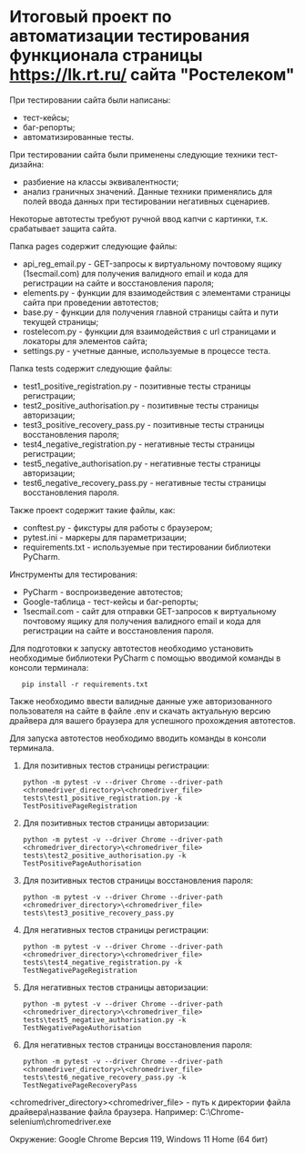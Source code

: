 # Итоговый проект по автоматизации тестирования функционала страницы https://lk.rt.ru/ сайта "Ростелеком"

При тестировании сайта были написаны:
- тест-кейсы;
- баг-репорты;
- автоматизированные тесты.

При тестировании сайта были применены следующие техники тест-дизайна:
- разбиение на классы эквивалентности;
- анализ граничных значений.
Данные техники применялись для полей ввода данных при тестировании негативных сценариев.

Некоторые автотесты требуют ручной ввод капчи с картинки, т.к. срабатывает защита сайта.

Папка pages содержит следующие файлы:

- api_reg_email.py - GET-запросы к виртуальному почтовому ящику (1secmail.com) для получения валидного email и кода для регистрации на сайте и восстановления пароля;
- elements.py - функции для взаимодействия с элементами страницы сайта при проведении автотестов;
- base.py - функции для получения главной страницы сайта и пути текущей страницы;
- rostelecom.py - функции для взаимодействия с url страницами и локаторы для элементов сайта;
- settings.py - учетные данные, используемые в процессе теста.

Папка tests содержит следующие файлы:

- test1_positive_registration.py - позитивные тесты страницы регистрации;
- test2_positive_authorisation.py - позитивные тесты страницы авторизации;
- test3_positive_recovery_pass.py - позитивные тесты страницы восстановления пароля;
- test4_negative_registration.py - негативные тесты страницы регистрации;
- test5_negative_authorisation.py - негативные тесты страницы авторизации;
- test6_negative_recovery_pass.py - негативные тесты страницы восстановления пароля.

Также проект содержит такие файлы, как:

- conftest.py - фикстуры для работы с браузером;
- pytest.ini - маркеры для параметризации;
- requirements.txt - используемые при тестировании библиотеки PyCharm.

Инструменты для тестирования: 
- PyCharm - воспроизведение автотестов;
- Google-таблица - тест-кейсы и баг-репорты;
- 1secmail.com - сайт для отправки GET-запросов к виртуальному почтовому ящику для получения валидного email и кода для регистрации на сайте и восстановления пароля.

Для подготовки к запуску автотестов необходимо установить необходимые библиотеки PyCharm с помощью вводимой команды в консоли терминала:

       pip install -r requirements.txt

Также необходимо ввести валидные данные уже авторизованного пользователя на сайте в файле .env и скачать актуальную версию драйвера для вашего браузера для успешного прохождения автотестов.

Для запуска автотестов необходимо вводить команды в консоли терминала.

1. Для позитивных тестов страницы регистрации:

       python -m pytest -v --driver Chrome --driver-path <chromedriver_directory>\<chromedriver_file> tests\test1_positive_registration.py -k TestPositivePageRegistration

2. Для позитивных тестов страницы авторизации:

       python -m pytest -v --driver Chrome --driver-path <chromedriver_directory>\<chromedriver_file> tests\test2_positive_authorisation.py -k TestPositivePageAuthorisation

3. Для позитивных тестов страницы восстановления пароля:

       python -m pytest -v --driver Chrome --driver-path <chromedriver_directory>\<chromedriver_file> tests\test3_positive_recovery_pass.py

4. Для негативных тестов страницы регистрации:

       python -m pytest -v --driver Chrome --driver-path <chromedriver_directory>\<chromedriver_file> tests\test4_negative_registration.py -k TestNegativePageRegistration

5. Для негативных тестов страницы авторизации:

       python -m pytest -v --driver Chrome --driver-path <chromedriver_directory>\<chromedriver_file> tests\test5_negative_authorisation.py -k TestNegativePageAuthorisation

6. Для негативных тестов страницы восстановления пароля:

       python -m pytest -v --driver Chrome --driver-path <chromedriver_directory>\<chromedriver_file> tests\test6_negative_recovery_pass.py -k TestNegativePageRecoveryPass

<chromedriver_directory>\<chromedriver_file> - путь к директории файла драйвера\название файла браузера. Например: C:\Chrome-selenium\chromedriver.exe

Окружение: Google Chrome Версия 119, Windows 11 Home (64 бит)
